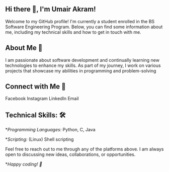 ## Hi there 👋, I'm Umair Akram!
Welcome to my GitHub profile! I'm currently a student enrolled in the BS Software Engineering Program. Below, you can find some information about me, including my technical skills and how to get in touch with me.

## About Me 🚀
I am passionate about software development and continually learning new technologies to enhance my skills. As part of my journey, I work on various projects that showcase my abilities in programming and problem-solving

## Connect with Me 🔗
Facebook
Instagram
LinkedIn
Email

## Technical Skills: 🛠️
**Programming Languages:* Python, C, Java

**Scripting:* (Linux) Shell scripting

Feel free to reach out to me through any of the platforms above. I am always open to discussing new ideas, collaborations, or opportunities.

**Happy coding! 🚀*
